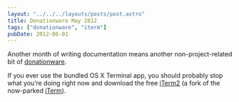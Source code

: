 ```yaml
---
layout: "../../../layouts/posts/post.astro"
title: Donationware May 2012
tags: ["donationware", "iterm"]
pubDate: 2012-06-01
---
```


Another month of writing documentation means another non-project-related bit of [donationware](/notes/donationware/).

If you ever use the bundled OS X Terminal app, you should probably stop what you’re doing right now and download the free [iTerm2](http://www.iterm2.com/) (a fork of the now-parked [iTerm](http://iterm.sourceforge.net/)).
